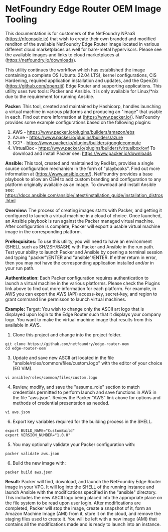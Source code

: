 # NetFoundry Edge Router OEM Image Tooling #
This documentation is for customers of the NetFoundry NPaaS (https://nfconsole.io) that wish to create their own branded and modified renditon of the available NetFoundry Edge Router image located in various different cloud marketplaces as well for bare-metal hypervisors.  Please see the available images and links to cloud marketplaces at (https://netfoundry.io/downloads). 

This utility continues the workflow which has established the image containing a complete OS (Ubuntu 22.04 LTS), kernel configurations, CIS Hardening, required application installation and updates, and the OpenZiti (https://github.com/openziti) Edge Router and supporting applications.  This utility uses two tools: Packer and Ansible.  It is only available for Linux/*nix due to the requirement for running Ansible.

**Packer:**
This tool, created and maintained by Hashicorp, handles launching a virtual machine in various platforms and producing an "image" that usable in each.  Find out more information at (https://www.packer.io/).  NetFoundry provides some example configurations based on the following plugins:
1. AWS - https://www.packer.io/plugins/builders/amazon/ebs
2. Azure - https://www.packer.io/plugins/builders/azure
3. GCP - https://www.packer.io/plugins/builders/googlecompute
4. VirtualBox - https://www.packer.io/plugins/builders/virtualbox/ovf
To download and install Packer see: https://www.packer.io/downloads

**Ansible:**
This tool, created and maintained by RedHat, provides a single source configuration mechanism in the form of "playbooks".  Find out more information at (https://www.ansible.com/).  NetFoundry provides a base playbook to allow an OEM to add custom branding and configuration to any platform originally available as an image.
To download and install Ansible see: https://docs.ansible.com/ansible/latest/installation_guide/installation_distros.html

**Overview:**
The process of creating images starts with Packer, and getting it configured to launch a virtual machine in a cloud of choice.  Once launched, an Ansible playbook is run against the Packer managed virtual machine.  After configuration is complete, Packer will export a usable virtual machine image in the corresponding platform.

**PreRequisites:**
To use this utility, you will need to have an environment (SHELL such as SH/ZSH/BASH) with Packer and Ansible in the run path.  Test your ability to launch Packer and Ansible by opening a terminal session and typing "packer"/ENTER and "ansible"/ENTER.  If either return in error, then you may not have the corresponding application installed and/or in your run path.

**Authentication:**
Each Packer configuration requires authentication to launch a virtual machine in the various platforms.  Please check the Plugins link above to find out more information for each platform.  For example, in AWS you can export the AWS (API) access-key, secret-key, and region to grant command line permisson to launch virtual machines.

**Example:**
Target: You wish to change only the ASCII art logo that is displayed upon login to the Edge Router such that it displays your company logo.  You want to make the virtual machine image that results from this available in AWS.
1. Clone this project and change into the project folder.
``` 
git clone https://github.com/netfoundry/edge-router-oem
cd edge-router-oem
```
3. Update and save new ASCII art located in the file "ansible/roles/common/files/custom.logo" with the editor of your choice (EG VIM).
```
vi ansible/roles/common/files/custom.logo
```
4. Review, modify, and save the "assume_role" section to match credentials permitted to perform launch and save functions in AWS in the file "aws.json".  Review the Packer "AWS" link above for options and methods of credential presentation as needed.
```
vi aws.json
```
6. Export key variables required for the building process in the SHELL.
```
export BUILD_NAME="CustomBuild"
export VERSION_NUMBER="1.0.0"
```
5. You may optionally validate your Packer configuration with:
```
packer validate aws.json
```
6. Build the new image with:
```
packer build aws.json
```

**Result:** Packer will find, download, and launch the NetFoundry Edge Router image in your VPC.  It will log into the SHELL of the running instance and launch Ansible with the modifications specified in the "ansible" directory.  This includes the new ASCII logo being placed into the appropriate place on the file system to be read upon user login.  After modifications are completed, Packer will stop the image, create a snapshot of it, form an Amazon Machine Image (AMI) from it, store it on the cloud, and remove the staging files used to create it.  You will be left with a new image (AMI) that contains all the modifications made and is ready to launch into an instance.
